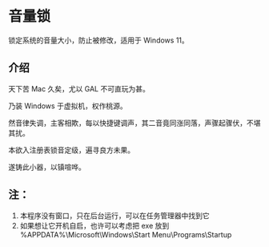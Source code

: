 # 音量锁

锁定系统的音量大小，防止被修改，适用于 Windows 11。

## 介绍

天下苦 Mac 久矣，尤以 GAL 不可直玩为甚。

乃装 Windows 于虚拟机，权作桃源。

然音律失调，主客相欺，每以快捷键调声，其二音竟同涨同落，声骤起骤伏，不堪其扰。

本欲入注册表锁音定级，遍寻良方未果。

遂铸此小器，以镇喧哗。

## 注：

1. 本程序没有窗口，只在后台运行，可以在任务管理器中找到它
2. 如果想让它开机自启，也许可以考虑把 exe 放到 %APPDATA%\Microsoft\Windows\Start Menu\Programs\Startup
